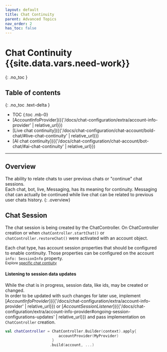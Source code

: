 ```yaml
---
layout: default
title: Chat Continuity
parent: Advanced Topics
nav_order: 2
has_toc: false
---
```


# Chat Continuity {{site.data.vars.need-work}}
{: .no_toc }

## Table of contents
{: .no_toc .text-delta }

- TOC
{:toc .mb-0}
- [AccountInfoProvider]({{'/docs/chat-configuration/extra/account-info-provider' | relative_url}})
- [Live chat continuity]({{'/docs/chat-configuration/chat-account/bold-chat/#live-chat-continuity' | relative_url}})
- [AI chat continuity]({{'/docs/chat-configuration/chat-account/bot-chat/#ai-chat-continuity' | relative_url}})

---

## Overview
The ability to relate chats to user previous chats or "continue" chat sessions.   
Each chat, bot, live, Messaging, has its meaning for continuity. Messaging chat can actually be continued while live chat can be related to previous user chats history.
{: .overview}

## Chat Session
The chat session is being created by the ChatController. On ChatController creation or when `chatController.startChat()` or `chatController.restoreChat()` were activated with an account object.   

Each chat type, has account session properties that should be configured to enable continuity. Those properties can be configured on the account `info: SessionInfo` property.   
<sup>Explore [specific chat contiuity](#table-of-contents) </sup> 

#### Listening to session data updates
While the chat is in progress, session data, like ids, may be created or changed.  
In order to be updated with such changes for later use, implement [_AccountInfoProvider_]({{'/docs/chat-configuration/extra/account-info-provider' | relative_url}}) or [_AccountSessionListener_]({{'/docs/chat-configuration/extra/account-info-provider#ongoing-session-configurations-updates' | relative_url}}) and pass implementation on `ChatController` creation. 
```kotlin
val chatController = ChatController.Builder(context).apply{
                        accountProvider(MyProvider)
                     }               
                    .build(account, ...)
```

